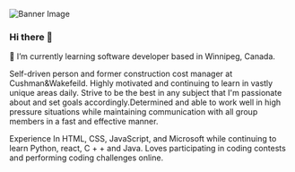 ![Banner Image](https://github.com/nathanshuai/nathanshuai/blob/main/assets/banerimage.jpg)


### Hi there 👋

🌱 I’m currently learning software developer based in Winnipeg, Canada.

Self-driven person and former construction cost manager at Cushman&Wakefeild. Highly
motivated and continuing to learn in vastly unique areas daily. Strive to be the best in any subject
that I'm passionate about and set goals accordingly.Determined and able to work well in high
pressure situations while maintaining communication with all group members in a fast and
effective manner.

Experience In HTML, CSS, JavaScript, and Microsoft while continuing to learn
Python, react, C + + and Java. Loves participating in coding contests and performing coding
challenges online.


